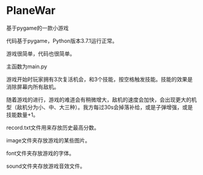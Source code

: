 # PlaneWar
基于pygame的一款小游戏

代码基于pygame，Python版本3.7.1运行正常。

游戏很简单，代码也很简单。 

主函数为main.py 

游戏开始时玩家拥有3次复活机会，和3个技能，按空格触发技能。技能的效果是消除屏幕内所有敌机。

随着游戏的进行，游戏的难道会有稍微增大，敌机的速度会加快，会出现更大的机型（敌机分为小、中、大三种）。我方每过30s会掉落补给，或是子弹增强，或是技能数量+1。

record.txt文件用来存放历史最高分数。 

image文件夹存放游戏的某些图片。 

font文件夹存放游戏的字体。 

sound文件夹存放游戏音效文件。 


